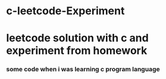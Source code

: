 # c-leetcode-Experiment
# leetcode solution with c and experiment from homework
### some code when i was learning c program language
